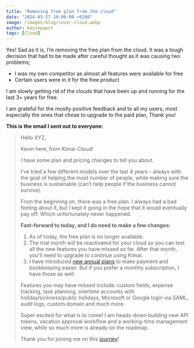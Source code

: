 ```yaml
---
title: "Removing free plan from the cloud"
date: "2024-03-27 10:00:00 +0200"
image: /images/blog/cover-cloud.webp
author: kevinpapst
tags: [Cloud]
---
```


Yes! Sad as it is, I’m removing the free plan from the cloud.
It was a tough decision that had to be made after careful thought as it was causing two problems;

- I was my own competitor as almost all features were available for free
- Certain users were in it for the free product

I am slowly getting rid of the clouds that have been up and running for the last 3+ years for free.

I am grateful for the mostly positive feedback and to all my users, most especially the ones that chose to upgrade to the paid plan, Thank you!

**This is the email I sent out to everyone:**

> Hello XYZ,
> 
> Kevin here, from Kimai-Cloud!
> 
> I have some plan and pricing changes to tell you about.
> 
> I've tried a few different models over the last 4 years - always with the goal of helping the most number of people,
> while making sure the business is sustainable (can’t help people if the business cannot survive).
> 
> From the beginning on, there was a free plan. I always had a bad feeling about it, but I kept it going in the hope that it would eventually pay off.
> Which unfortunately never happened.
> 
> **Fast-forward to today, and I do need to make a few changes:**
> 
> 1. As of today, the free plan is no longer available.
> 2. The trial month will be reactivated for your cloud so you can test all the new features you have missed so far. After that month, you'll need to upgrade to continue using Kimai.
> 3. I have introduced [new annual plans](https://www.kimai.cloud/pricing) to make payment and bookkeeping easier. But if you prefer a monthly subscription, I have those as well.
> 
> Features you may have missed include: custom fields, expense tracking, task planning, overtime accounts with holiday/sickness/public holidays, Microsoft or Google login via SAML, audit logs, custom domain and much more.
> 
> Super excited for what is to come! I am heads-down building new API tokens, vacation approval workflow and a working-time management view, while so much more is already on the roadmap.
> 
> Thank you for joining me on this [journey](https://www.kimai.cloud/my-cloud/)!

 
